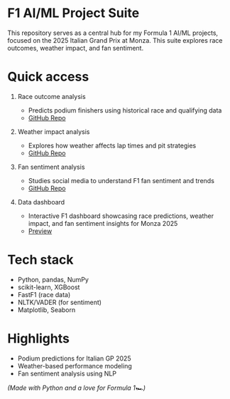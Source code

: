 # F1 AI/ML Project Suite
This repository serves as a central hub for my Formula 1 AI/ML projects, focused on the 2025 Italian Grand Prix at Monza. This suite explores race outcomes, weather impact, and fan sentiment. <br/>

# Quick access
1. Race outcome analysis<br/>
   - Predicts podium finishers using historical race and qualifying data<br/>
   - [GitHub Repo](https://github.com/swathikalburgi/F1-race-outcome-analysis)<br/>
  
2. Weather impact analysis<br/>
   - Explores how weather affects lap times and pit strategies<br/>
   - [GitHub Repo](https://github.com/swathikalburgi/F1-weather-impact-analysis)<br/>
  
3. Fan sentiment analysis<br/>
   - Studies social media to understand F1 fan sentiment and trends<br/>
   - [GitHub Repo](https://github.com/swathikalburgi/fan-sentiment-analysis)<br/>

4. Data dashboard<br/>
   - Interactive F1 dashboard showcasing race predictions, weather impact, and fan sentiment insights for Monza 2025<br/>
   - [Preview](https://www.figma.com/proto/cXUm5ZqCI5AQyzrbMK3a5V/f1-fdashboard?page-id=0%3A1&node-id=3-25&p=f&viewport=-500%2C209%2C0.34&t=DCpfSnyhsaF6oDBy-1&scaling=min-zoom&content-scaling=fixed&starting-point-node-id=3%3A25)<br/>

# Tech stack
- Python, pandas, NumPy
- scikit-learn, XGBoost
- FastF1 (race data)
- NLTK/VADER (for sentiment)
- Matplotlib, Seaborn

# Highlights
- Podium predictions for Italian GP 2025
- Weather-based performance modeling
- Fan sentiment analysis using NLP

*(Made with Python and a love for Formula 1🏎️)* 
